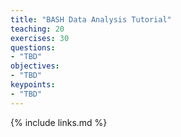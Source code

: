 ```yaml
---
title: "BASH Data Analysis Tutorial"
teaching: 20
exercises: 30
questions:
- "TBD"
objectives:
- "TBD"
keypoints:
- "TBD"
---
```




{% include links.md %}
